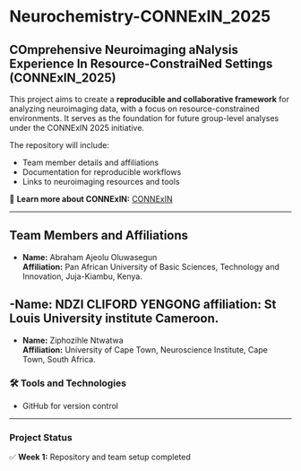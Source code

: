# Neurochemistry-CONNExIN_2025

## COmprehensive Neuroimaging aNalysis Experience In Resource-ConstraiNed Settings (CONNExIN_2025)

This project aims to create a **reproducible and collaborative framework** for analyzing neuroimaging data, with a focus on resource-constrained environments. It serves as the foundation for future group-level analyses under the CONNExIN 2025 initiative.

The repository will include:
- Team member details and affiliations
- Documentation for reproducible workflows
- Links to neuroimaging resources and tools

🔗 **Learn more about CONNExIN:** [CONNExIN](https://event.fourwaves.com/connexin/pages) 

---

## Team Members and Affiliations

- **Name:** Abraham Ajeolu Oluwasegun  
  **Affiliation:** Pan African University of Basic Sciences, Technology and Innovation, Juja-Kiambu, Kenya.
  
-**Name:** NDZI CLIFORD YENGONG 
**affiliation:** St Louis University institute Cameroon.
---

- **Name:** Ziphozihle Ntwatwa  
  **Affiliation:** University of Cape Town, Neuroscience Institute, Cape Town, South Africa.
  

### 🛠 Tools and Technologies
- GitHub for version control

---

### Project Status
✅ **Week 1:** Repository and team setup completed

